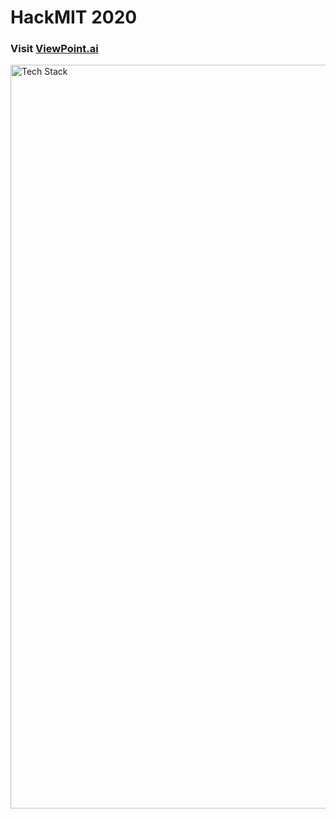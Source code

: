 # HackMIT 2020

### Visit [ViewPoint.ai](https://hackmit.abhijitgupta.io/)

<img width="1190" alt="Tech Stack" src="https://user-images.githubusercontent.com/9091157/95662312-0bc27480-0b04-11eb-9d02-dcaa779a023d.png">

